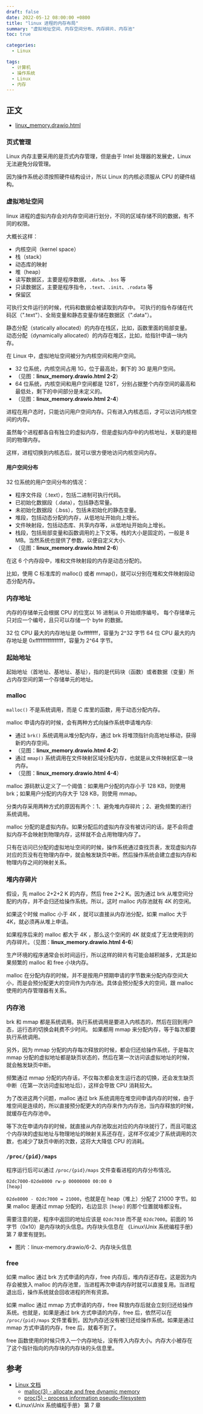 ```yaml
---
draft: false
date: 2022-05-12 08:00:00 +0800
title: "linux 进程的内存布局"
summary: "虚拟地址空间、内存空间分布、内存碎片、内存池"
toc: true

categories:
  - Linux

tags:
  - 计算机
  - 操作系统
  - Linux
  - 内存
---
```


## 正文

- <a href="/drawio/computer-science/operating-system/memory/linux_memory.drawio.html">linux_memory.drawio.html</a>

### 页式管理

Linux 内存主要采用的是页式内存管理，但是由于 Intel 处理器的发展史，Linux 无法避免分段管理。

因为操作系统必须按照硬件结构设计，所以 Linux 的内核必须服从 CPU 的硬件结构。

### 虚拟地址空间

linux 进程的虚拟内存会对内存空间进行划分，不同的区域存储不同的数据，有不同的权限。

大概长这样：

- 内核空间（kernel space）
- 栈（stack）
- 动态库的映射
- 堆（heap）
- 读写数据区，主要是程序数据，`.data`、`.bss` 等
- 只读数据区，主要是程序指令，`.text`、`.init`、`.rodata` 等
- 保留区

可执行文件运行的时候，代码和数据会被读取到内存中。
可执行的指令存储在代码区（".text"）、全局变量和静态变量存储在数据区（".data"）。

静态分配（statically allocated）的内存在栈区，比如，函数里面的局部变量。
动态分配（dynamically allocated）的内存在堆区，比如，给指针申请一块内存。

在 Linux 中，虚拟地址空间被分为内核空间和用户空间。

- 32 位系统，内核空间占用 1G，位于最高处，剩下的 3G 是用户空间。
- （见图：**linux_memory.drawio.html 2-2**）
- 64 位系统，内核空间和用户空间都是 128T，分别占据整个内存空间的最高和最低处，剩下的中间部分是未定义的。
- （见图：**linux_memory.drawio.html 2-4**）

进程在用户态时，只能访问用户空间内存。只有进入内核态后，才可以访问内核空间的内存。

虽然每个进程都各自有独立的虚拟内存，但是虚拟内存中的内核地址，关联的是相同的物理内存。

这样，进程切换到内核态后，就可以很方便地访问内核空间内存。

#### 用户空间分布

32 位系统的用户空间分布的情况：

- 程序文件段（.text），包括二进制可执行代码。
- 已初始化数据段（.data），包括静态常量。
- 未初始化数据段（.bss），包括未初始化的静态变量。
- 堆段，包括动态分配的内存，从低地址开始向上增长。
- 文件映射段，包括动态库、共享内存等，从低地址开始向上增长。
- 栈段，包括局部变量和函数调用的上下文等。栈的大小是固定的，一般是 8 MB。当然系统也提供了参数，以便自定义大小.
- （见图：**linux_memory.drawio.html 2-6**）

在这 6 个内存段中，堆和文件映射段的内存是动态分配的。

比如，使用 C 标准库的 malloc() 或者 mmap()，就可以分别在堆和文件映射段动态分配内存。

### 内存地址

内存的存储单元会根据 CPU 的位宽以 16 进制从 0 开始顺序编号。
每个存储单元只对应一个编号，且只可以存储一个 byte 的数据。

32 位 CPU 最大的内存地址是 0xffffffff，容量为 2^32 字节
64 位 CPU 最大的内存地址是 0xffffffffffffffff，容量为 2^64 字节。

### 起始地址

起始地址（首地址、基地址、基址），指的是代码块（函数）或者数据（变量）所占内存空间的第一个存储单元的地址。

### malloc

`malloc()` 不是系统调用，而是 C 库里的函数，用于动态分配内存。

malloc 申请内存的时候，会有两种方式向操作系统申请堆内存:

- 通过 `brk()` 系统调用从堆分配内存，通过 brk 将堆顶指针向高地址移动，获得新的内存空间。
- （见图：**linux_memory.drawio.html 4-2**）
- 通过 `mmap()` 系统调用在文件映射区域分配内存，也就是从文件映射区拿一块内存。
- （见图：**linux_memory.drawio.html 4-4**）

malloc 源码默认定义了一个阈值：如果用户分配的内存小于 128 KB，则使用 brk；如果用户分配的内存大于 128 KB，则使用 mmap。

分类内存采用两种方式的原因有两个：1、避免堆内存碎片；2、避免频繁的进行系统调用。

malloc 分配的是虚拟内存。如果分配后的虚拟内存没有被访问的话，是不会将虚拟内存不会映射到物理内存，这样就不会占用物理内存了。

只有在访问已分配的虚拟地址空间的时候，操作系统通过查找页表，发现虚拟内存对应的页没有在物理内存中，就会触发缺页中断。然后操作系统会建立虚拟内存和物理内存之间的映射关系。

### 堆内存碎片

假设，先 malloc 2+2+2 K 的内存，然后 free 2+2 K。因为通过 brk 从堆空间分配的内存，并不会归还给操作系统。所以，这时 malloc
内存池就有 4K 的空闲。

如果这个时候 malloc 小于 4K ，就可以直接从内存池分配，如果 malloc 大于 4K，就必须再从堆上申请。

如果程序后来的 malloc 都大于 4K ，那么这个空闲的 4K 就变成了无法使用到的内存碎片。（见图：**linux_memory.drawio.html 4-6**）

生产环境的程序通常会长时间运行，所以这样的碎片有可能会越积越多，尤其是如果频繁的 malloc 和 free 小块内存。

malloc 在分配内存的时候，并不是按用户预期申请的字节数来分配内存空间大小，而是会预分配更大的空间作为内存池。具体会预分配多大的空间，跟
malloc 使用的内存管理器有关系。

### 内存池

brk 和 mmap 都是系统调用。执行系统调用是要进入内核态的，然后在回到用户态，运行态的切换会耗费不少时间。 如果都用 mmap
来分配内存，等于每次都要执行系统调用。

另外，因为 mmap 分配的内存每次释放的时候，都会归还给操作系统，于是每次 mmap 分配的虚拟地址都是缺页状态的，然后在第一次访问该虚拟地址的时候，就会触发缺页中断。

频繁通过 mmap 分配的内存话，不仅每次都会发生运行态的切换，还会发生缺页中断（在第一次访问虚拟地址后），这样会导致 CPU 消耗较大。

为了改进这两个问题，malloc 通过 brk 系统调用在堆空间申请内存的时候，由于堆空间是连续的，所以直接预分配更大的内存来作为内存池，当内存释放的时候，就缓存在内存池中。

等下次在申请内存的时候，就直接从内存池取出对应的内存块就行了，而且可能这个内存块的虚拟地址与物理地址的映射关系还存在，这样不仅减少了系统调用的次数，也减少了缺页中断的次数，这将大大降低
CPU 的消耗。

### `/proc/{pid}/maps`

程序运行后可以通过 `/proc/{pid}/maps` 文件查看进程的内存分布情况。

```
02dc7000-02de8000 rw-p 00000000 00:00 0                                  [heap]
```

`02de8000 - 02dc7000 = 21000`，也就是在 heap（堆上）分配了 21000 字节。如果 malloc 是通过 mmap 分配的，右边显示 `[heap]`
的那个位置就啥都没有。

需要注意的是，程序中返回的地址应该是 `02dc7010` 而不是 `02dc7000`。前面的 16 字节（0x10）是内存块的头信息。内存块头信息在
《Linux\Unix 系统编程手册》 第 7 章里有提到。

- 图片：linux-memory.drawio/6-2、内存块头信息

### free

如果 malloc 通过 brk 方式申请的内存，free 内存后，堆内存还存在。这是因为内存会被放入 malloc
的内存池里，当进程再次申请内存时就可以直接复用。当进程退出后，操作系统就会回收进程的所有资源。

如果 malloc 通过 mmap 方式申请的内存，free 释放内存后就会立刻归还给操作系统。也就是，如果是通过 brk 方式申请的内存，free
后，依然可以在 `/proc/{pid}/maps` 文件里看到，因为内存还没有被归还给操作系统。如果是通过 mmap 方式申请的内存，free 后，就看不到了。

free 函数使用的时候只传入一个内存地址，没有传入内存大小。内存大小被存在了这个指针指向的内存块的内存块的头信息里。

## 参考

- [Linux 文档](https://man7.org/linux/man-pages/index.html)
    - [malloc(3) - allocate and free dynamic memory](https://man7.org/linux/man-pages/man3/malloc.3.html)
    - [proc(5) - process information pseudo-filesystem](https://man7.org/linux/man-pages/man5/proc.5.html)
- 《Linux\Unix 系统编程手册》 第 7 章
